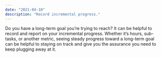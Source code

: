 ```yaml
---
date: "2021-04-10"
description: "Record incremental progress."
---
```


Do you have a long-term goal you’re trying to reach? It can be helpful to record and report on your incremental progress. Whether it’s hours, sub-tasks, or another metric, seeing steady progress toward a long-term goal can be helpful to staying on track and give you the assurance you need to keep plugging away at it.